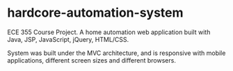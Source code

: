 # hardcore-automation-system

ECE 355 Course Project. A home automation web application built with Java, JSP,
JavaScript, jQuery, HTML/CSS.

System was built under the MVC architecture, and is responsive with mobile
applications, different screen sizes and different browsers.
